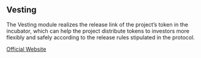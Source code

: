 ## Vesting <Badge type="warning" text="v0.7.0 Beta" vertical="top"/>

The Vesting module realizes the release link of the project’s token in the incubator, which can help the project distribute tokens to investors more flexibly and safely according to the release rules stipulated in the protocol. 

[Official Website](https://ds-incubator.vercel.app/#/vesting)

